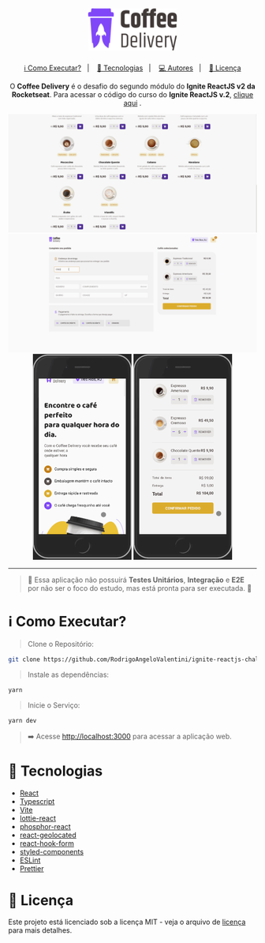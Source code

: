 <h1 align="center">
   <img src="https://raw.githubusercontent.com/RodrigoAngeloValentini/ignite-reactjs-challenge-02-coffee-delivery/495cc5aa91e78c394a507eb389ca72fb389fb499/src/assets/img/logo.svg" alt="Coffee Delivery" width="180"/>
</h1>

<p align="center">
  <a href="#information_source-como-executar">ℹ️ Como Executar?</a>&nbsp;&nbsp;&nbsp;|&nbsp;&nbsp;&nbsp;
  <a href="#rocket-tecnologias">🚀 Tecnologias</a>&nbsp;&nbsp;&nbsp;|&nbsp;&nbsp;&nbsp;
  <a href="#computer-autores">💻 Autores</a>&nbsp;&nbsp;&nbsp;|&nbsp;&nbsp;&nbsp;
  <a href="#memo-licença">📝 Licença</a>
</p>

<p align="center">
  O <b>Coffee Delivery</b> é o desafio do segundo módulo do <b>Ignite ReactJS v2 da Rocketseat</b>. Para acessar o código do curso do <b>Ignite ReactJS v.2</b>, <a href="https://github.com/RodrigoAngeloValentini/ignite-reactjs-v2">clique aqui</a> .
</p>

<p align="center">
    <img alt="Mobile 1" src="https://raw.githubusercontent.com/RodrigoAngeloValentini/ignite-reactjs-challenge-02-coffee-delivery/main/src/assets/preview/Coffee1.gif" width="800px" />
    <img alt="Mobile 2" src="https://raw.githubusercontent.com/RodrigoAngeloValentini/ignite-reactjs-challenge-02-coffee-delivery/main/src/assets/preview/Coffee2.gif" width="800px" />
    <img alt="Mobile 3" src="https://raw.githubusercontent.com/RodrigoAngeloValentini/ignite-reactjs-challenge-02-coffee-delivery/main/src/assets/preview/Coffee-Mobile-1.gif" width="200px" />
    <img alt="Mobile 4" src="https://raw.githubusercontent.com/RodrigoAngeloValentini/ignite-reactjs-challenge-02-coffee-delivery/main/src/assets/preview/Coffee-Mobile-2.gif" width="200px" />
</p>

---

> 🧪 Essa aplicação não possuirá **Testes Unitários**, **Integração** e **E2E** por não ser o foco do estudo, mas está pronta para ser executada. 🧪

# :information_source: Como Executar?

> Clone o Repositório:

```bash
git clone https://github.com/RodrigoAngeloValentini/ignite-reactjs-challenge-02-coffee-delivery.git
```

> Instale as dependências:

```bash
yarn
```

> Inicie o Serviço:

```bash
yarn dev
```

> ➡️ Acesse [http://localhost:3000](http://localhost:3000) para acessar a aplicação web.


# :rocket: Tecnologias

- [React](https://reactjs.org/)
- [Typescript](https://www.typescriptlang.org/)
- [Vite](https://vitejs.dev/)
- [lottie-react](https://lottiereact.com/)
- [phosphor-react](https://phosphoricons.com/)
- [react-geolocated](https://no23reason.github.io/react-geolocated/)
- [react-hook-form](https://react-hook-form.com/)
- [styled-components](https://styled-components.com/)
- [ESLint](https://eslint.org/)
- [Prettier](https://prettier.io/)

# :memo: Licença

Este projeto está licenciado sob a licença MIT - veja o arquivo de [licença](./LICENSE) para mais detalhes.

